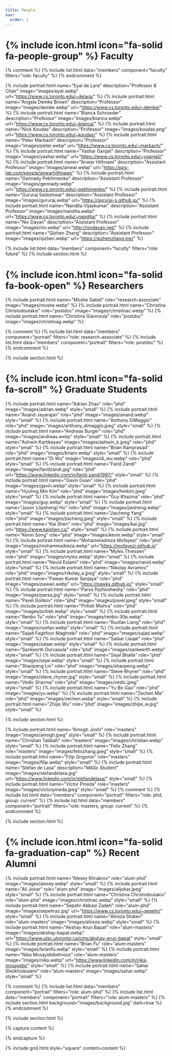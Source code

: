 ```yaml
---
title: People
nav:
  order: 1
---
```


# {% include icon.html icon="fa-solid fa-people-group" %} Faculty 

{% comment %}
{% include list.html data="members" component="faculty" filters="role: faculty" %}
{% endcomment %}

{% include portrait.html name="Eyal de Lara" description="Professor & Chair" image="images/eyal.webp" url="https://www.cs.toronto.edu/~delara/"  %}
{% include portrait.html name="Angela Demke Brown" description="Professor" image="images/demke.webp" url="https://www.cs.toronto.edu/~demke/"  %}
{% include portrait.html name="Bianca Schroeder" description="Professor" image="images/bianca.webp" url="https://www.cs.toronto.edu/~bianca/"  %}
{% include portrait.html name="Nick Koudas" description="Professor" image="images/koudas.png" url="https://www.cs.toronto.edu/~koudas/"  %}
{% include portrait.html name="Peter Marbach" description="Professor" image="images/peter.webp" url="https://www.cs.toronto.edu/~marbach/"  %}
{% include portrait.html name="Yashar Ganjali" description="Professor" image="images/yashar.webp" url="https://www.cs.toronto.edu/~yganjali/"  %}
{% include portrait.html name="Anwar Hithnawi" description="Assistant Professor" image="images/anwar.webp" url="https://pps-lab.com/people/anwarhithnawi/"  %}
{% include portrait.html name="Gennady Pekhimenko" description="Assistant Professor" image="images/gennady.webp" url="https://www.cs.toronto.edu/~pekhimenko/"  %}
{% include portrait.html name="Gururaj Saileshwar" description="Assistant Professor" image="images/gururaj.webp" url="https://gururaj-s.github.io/"  %}
{% include portrait.html name="Nandita Vijaykumar" description="Assistant Professor" image="images/nandita.webp" url="https://www.cs.toronto.edu/~nandita/"  %}
{% include portrait.html name="Niv Dayan" description="Assistant Professor" image="images/niv.webp" url="http://nivdayan.net/"  %}
{% include portrait.html name="Qizhen Zhang" description="Assistant Professor" image="images/qizhen.webp" url="https://qizhenzhang.me/" %}

{% include list.html data="members" component="faculty" filters="role: future" %}
{% include section.html %}

# {% include icon.html icon="fa-solid fa-book-open" %} Researchers

{% include portrait.html name="Moshe Gabel" role="research-associate" image="images/moshe.webp"  %}
{% include portrait.html name="Christina Christodoulakis" role="postdoc" image="images/christinac.webp"  %}
{% include portrait.html name="Christina Giannoula" role="postdoc" image="images/christinag.webp"  %}

{% comment %}
{% include list.html data="members" component="portrait" filters="role: research-associate" %}
{% include list.html data="members" component="portrait" filters="role: postdoc" %}
{% endcomment %}

{% include section.html %}
# {% include icon.html icon="fa-solid fa-scroll" %} Graduate Students

{% include portrait.html name="Adrian Zhao" role="phd" image="images/adrian.webp" style="small"  %}
{% include portrait.html name="Anand Jayarajan" role="phd" image="images/anand.webp" style="small" %}
{% include portrait.html name="Anthony DiMaggio" role="phd" image="images/anthony_dimaggio.jpeg" style="small" %}
{% include portrait.html name="Andreas Burger" role="phd" image="images/andreas.webp" style="small" %}
{% include portrait.html name="Ashwin Kartikeyan" image="images/ashwin_k.jpeg" role="phd" style="small" %}
{% include portrait.html name="Brian Ramprasad" role="phd" image="images/brianr.webp" style="small" %}
{% include portrait.html name="Di Wu" image="images/di_wu.webp" role="phd" style="small" %}
{% include portrait.html name="Farid Zandi" image="images/faridzandi.jpg" role="phd" url="https://www.linkedin.com/in/farid-zandi1997/" style="small" %}
{% include portrait.html name="Gavin Guan" role="phd" image="images/gavin.webp" style="small" %}
{% include portrait.html name="Hyuhng Min Kim" role="phd" image="images/hmkim.jpeg" style="small" %}
{% include portrait.html name="Guy Khazma" role="phd" image="images/guy.webp" style="small" %}
{% include portrait.html name="Jason (Jiasheng) Hu" role="phd" image="images/jiasheng.webp" style="small" %}
{% include portrait.html name="Jiacheng Yang" role="phd" image="images/jiacheng.jpeg" style="small" %}
{% include portrait.html name="Kai Shen" role="phd" image="images/kai.jpg" url="https://www.kaishen.ca/" style="small" %}
{% include portrait.html name="Kevin Song" role="phd" image="images/kevin.webp" style="small" %}
{% include portrait.html name="Mohammadreza Mofayezi" role="phd" image="images/mohammadreza.webp" url="https://mofayezi.github.io" style="small" %}
{% include portrait.html name="Myles Thiessen" role="phd" image="images/myles.webp" style="small" %}
{% include portrait.html name="Navid Eslami" role="phd" image="images/navid.webp" style="small" %}
{% include portrait.html name="Nikolay Avramov" role="phd" image="images/nikolay_a.jpeg" style="small" %}
{% include portrait.html name="Pawan Kumar Sanjaya" role="phd" image="images/pawan.webp" url="https://pawks.github.io/" style="small"  %}
{% include portrait.html name="Parsa Pazhooheshy" role="phd" image="images/parsa.jpg" style="small" %}
{% include portrait.html name="Pavel Golikov" role="phd" image="images/pavel.jpeg" style="small" %}
{% include portrait.html name="Pritish Mishra" role="phd" image="images/pritish.webp" style="small" %}
{% include portrait.html name="Renbo Tu" role="phd" image="images/renbo-30p.webp" style="small" %}
{% include portrait.html name="Ruofan Liang" role="phd" image="images/ruofan.webp" style="small" %}
{% include portrait.html name="Sajad Faghfoor Maghrebi" role="phd" image="images/sajad.webp" style="small" %}
{% include portrait.html name="Salaar Liaqat" role="phd" image="images/salaar.webp" style="small" %}
{% include portrait.html name="Sankeerth Durvasula" role="phd" image="images/sankeerth.webp" style="small" %}
{% include portrait.html name="Sejal Bhalla" role="phd" image="images/sejal.webp" style="small" %}
{% include portrait.html name="Shaopeng Lin" role="phd" image="images/shaopeng.webp" style="small" %}
{% include portrait.html name="Steve Rhyner" role="phd" image="images/steve_rhyner.jpg" style="small" %}
{% include portrait.html name="Vedic Sharma" role="phd" image="images/vedic.jpeg" style="small" %}
{% include portrait.html name="Yu Bo Gao" role="phd" image="images/yu.webp"  %}
{% include portrait.html name="Zechen Ma" role="phd" image="images/zechen.webp" style="small" %}
{% include portrait.html name="Zhijie Wu" role="phd" image="images/zhijie_w.jpg" style="small" %}


{% include section.html %}

{% include portrait.html name="Amogh Joshi" role="masters" image="images/amogh.jpeg" style="small" %}
{% include portrait.html name="Christian Tabbah" role="masters" image="images/christian.webp" style="small" %}
{% include portrait.html name="Felix Zhang" role="masters" image="images/felixzhang.jpeg" style="small" %}
{% include portrait.html name="Filip Grigorov" role="masters" image="images/filip.webp" style="small" %}
{% include portrait.html name="Stefan de Lasa" description="MASc Student" image="images/stefandelasa.jpg" url="https://www.linkedin.com/in/stefandelasa/" style="small" %}
{% include portrait.html name="Victor Pineda" role="masters" image="images/victorpineda.jpeg" style="small" %}
{% comment %}
{% include list.html data="members" component="portrait" filters="role: phd, group: current" %}
{% include list.html data="members" component="portrait" filters="role: masters, group: current" %}
{% endcomment %}

{% include section.html %}
# {% include icon.html icon="fa-solid fa-graduation-cap" %} Recent Alumni

{% include portrait.html name="Alexey Khrabrov" role="alum-phd" image="images/alexey.webp" style="small" %}
{% include portrait.html name="Ali Jokar" role="alum-phd" image="images/alijokar.jpeg" style="small" %}
{% include portrait.html name="Christina Christodoulakis" role="alum-phd" image="images/christinac.webp" style="small" %}
{% include portrait.html name="Sepehr Abbasi Zadeh" role="alum-phd" image="images/sepehraz.jpg" url="https://www.cs.toronto.edu/~sepehr/" style="small" %}
{% include portrait.html name="Alireza Shateri" role="alum-masters" image="images/alireza.webp" style="small" %}
{% include portrait.html name="Akshay Arun Bapat" role="alum-masters" image="images/akshay-bapat.webp" url="https://www.utsc.utoronto.ca/cms/akshay-arun-bapat" style="small" %}
{% include portrait.html name="Brian Fu" role="alum-masters" image="images/brianfu.webp" style="small" %}
{% include portrait.html name="Nika Mosayebibehrooz" role="alum-masters" image="images/nika.webp" url="https://www.linkedin.com/in/nika-mosayebi/" style="small" %}
{% include portrait.html name="Sahar Sheikholeslami" role="alum-masters" image="images/sahar.webp" style="small" %}

{% comment %}
{% include list.html data="members" component="portrait" filters="role: alum-phd" %}
{% include list.html data="members" component="portrait" filters="role: alum-masters" %}
{% include section.html background="images/background.jpg" dark=true %}
{% endcomment %}


{% include section.html %}

{% capture content %}

{% endcapture %}

{% include grid.html style="square" content=content %}
